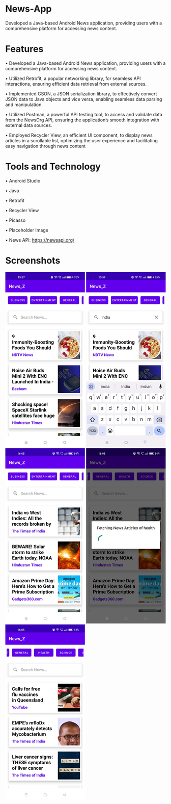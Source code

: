 # News-App
  Developed a Java-based Android News application, providing users with a comprehensive platform for accessing news content.
# Features 
• Developed a Java-based Android News application, providing users with a
comprehensive platform for accessing news content.

• Utilized Retrofit, a popular networking library, for seamless API interactions, ensuring efficient data retrieval from external sources.

• Implemented GSON, a JSON serialization library, to effectively convert JSON data to Java objects and vice versa, enabling seamless data parsing
and manipulation.

• Utilized Postman, a powerful API testing tool, to access and validate data from the NewsOrg API, ensuring the application’s smooth integration with
external data sources.

• Employed Recycler View, an efficient UI component, to display news articles in a scrollable list, optimizing the user experience and facilitating easy
navigation through news content

# Tools and Technology
• Android Studio        

• Java

• Retrofit

• Recycler View

• Picasso

• Placeholder Image

• News API: https://newsapi.org/

# Screenshots
<img src = "https://github.com/devenK16/News-App/blob/master/Images/1.jpg" width = "250" height = "550"/>             <img src = "https://github.com/devenK16/News-App/blob/master/Images/2.jpg" width = "250" height = "550"/>
<img src = "https://github.com/devenK16/News-App/blob/master/Images/3.jpg" width = "250" height = "550"/>
<img src = "https://github.com/devenK16/News-App/blob/master/Images/4.jpg" width = "250" height = "550"/>
<img src = "https://github.com/devenK16/News-App/blob/master/Images/5.jpg" width = "250" height = "550"/>

